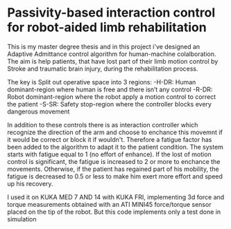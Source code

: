 # Passivity-based interaction control for robot-aided limb rehabilitation
This is my master degree thesis and in this project i've designed an Adaptive Admittance control algorithm for human-machine colalboration. The aim is help patients, that have lost part of their limb motion control by Stroke and traumatic brain injury, during the rehabilitation process.

The key is Split out operative space into 3 regions:
-H-DR: Human dominant-region where human is free and there isn’t any control
-R-DR: Robot dominant-region where the robot apply a motion control to correct the patient
-S-SR: Safety stop-region where the controller blocks every dangerous movement

In addition to these controls there is as interaction controller which recognize the direction of the arm and choose to enchance this movemnt if it would be correct or block it if wouldn't. Therefore a fatigue factor has been added to the algorithm to adapt it to the patient condition. The system starts with fatigue equal to 1 (no effort of enhance). If the lost of motion control is significant, the fatigue is increased to 2 or more to enchance the movements. Otherwise, if the patient has regained part of his mobility, the fatigue is decreased to 0.5 or less to make him exert more effort and speed up his recovery.

I used it on KUKA MED 7 AND 14 with KUKA FRI, implementing 3d force and torque measurements obtained with an ATI MINI45 force/torque sensor placed on the tip of the robot. But this code implements only a test done in simulation


